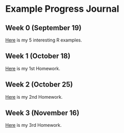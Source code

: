 # Example Progress Journal

## Week 0 (September 19)

[Here](files/Example_Homework0.html) is my 5 interesting R examples. 

## Week 1 (October 18)

[Here](files/Homework1.html) is my 1st Homework. 

## Week 2 (October 25)

[Here](files/Homework2.html) is my 2nd Homework.

## Week 3 (November 16)

[Here](files/Homework3_withoutcodes.html) is my 3rd Homework.

